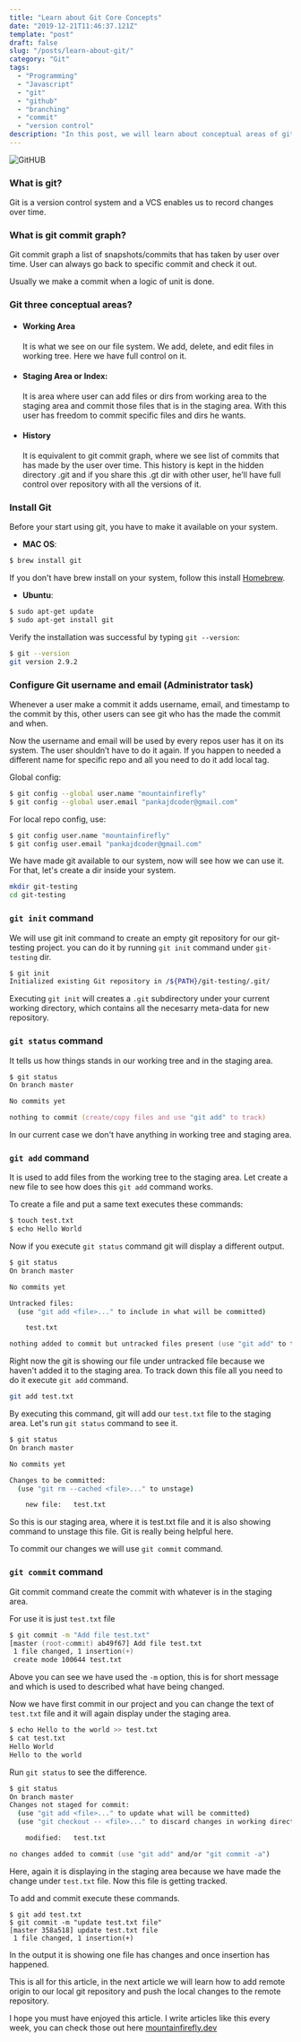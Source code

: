 ```yaml
---
title: "Learn about Git Core Concepts"
date: "2019-12-21T11:46:37.121Z"
template: "post"
draft: false
slug: "/posts/learn-about-git/"
category: "Git"
tags:
  - "Programming"
  - "Javascript"
  - "git"
  - "github"
  - "branching"
  - "commit"
  - "version control"
description: "In this post, we will learn about conceptual areas of git and how we can install git on your system. And concluding this article with usage of basic git commands."
---
```

![GitHUB](/media/post18-image1.png)

### What is git?
Git is a version control system and a VCS enables us to record changes over time.

### What is git commit graph?
Git commit graph a list of snapshots/commits that has taken by user over time. User can always go back to specific commit and check it out.

Usually we make a commit when a logic of unit is done.

### Git three conceptual areas?
- #### Working Area
  It is what we see on our file system. We add, delete, and edit files in working tree. Here we have full control on it.
- #### Staging Area or Index:
  It is area where user can add files or dirs from working area to the staging area and commit those files that is in the staging area. With this user has freedom to commit specific files and dirs he wants.
- #### History
  It is equivalent to git commit graph, where we see list of commits that has made by the user over time. This history is kept in the hidden directory .git and if you share this .gt dir with other user, he’ll have full control over repository with all the versions of it.

### Install Git
Before your start using git, you have to make it available on your system.
- **MAC OS**:
```zsh
$ brew install git
```
If you don't have brew install on your system, follow this install [Homebrew](https://brew.sh/).
- **Ubuntu**:
```zsh
$ sudo apt-get update
$ sudo apt-get install git
```

Verify the installation was successful by typing ```git --version```:
```zsh
$ git --version
git version 2.9.2
```

### Configure Git username and email (Administrator task)
Whenever a user make a commit it adds username, email, and timestamp to the commit by this, other users can see git who has the made the commit and when.

Now the username and email will be used by every repos user has it on its system. The user shouldn’t have to do it again. If you happen to needed a different name for specific repo and all you need to do it add local tag.

Global config:
```zsh
$ git config --global user.name "mountainfirefly"
$ git config --global user.email "pankajdcoder@gmail.com"
```

For local repo config, use:
```zsh
$ git config user.name "mountainfirefly"
$ git config user.email "pankajdcoder@gmail.com"
```

We have made git available to our system, now will see how we can use it. For that, let's create a dir inside your system.

```zsh
mkdir git-testing
cd git-testing
```

### `git init` command
We will use git init command to create an empty git repository for our git-testing project. you can do it by running `git init` command under `git-testing` dir.

```zsh
$ git init
Initialized existing Git repository in /${PATH}/git-testing/.git/
```
Executing `git init` will creates a `.git` subdirectory under your current working directory, which contains all the necesarry meta-data for new repository.

### `git status` command
It tells us how things stands in our working tree and in the staging area.

```zsh
$ git status
On branch master

No commits yet

nothing to commit (create/copy files and use "git add" to track)
```
In our current case we don't have anything in working tree and staging area.

### `git add` command
It is used to add files from the working tree to the staging area. Let create a new file to see how does this `git add` command works.

To create a file and put a same text executes these commands:
```zsh
$ touch test.txt
$ echo Hello World
```

Now if you execute `git status` command git will display a different output.

```zsh
$ git status
On branch master

No commits yet

Untracked files:
  (use "git add <file>..." to include in what will be committed)

	test.txt

nothing added to commit but untracked files present (use "git add" to track)
```
Right now the git is showing our file under untracked file because we haven't added it to the staging area. To track down this file all you need to do it execute `git add` command.

```zsh
git add test.txt
```
By executing this command, git will add our `test.txt` file to the staging area. Let's run `git status` command to see it.

```zsh
$ git status
On branch master

No commits yet

Changes to be committed:
  (use "git rm --cached <file>..." to unstage)

	new file:   test.txt

```
So this is our staging area, where it is test.txt file and it is also showing command to unstage this file. Git is really being helpful here.

To commit our changes we will use `git commit` command.

### `git commit` command
Git commit command create the commit with whatever is in the staging area.

For use it is just `test.txt` file

```zsh
$ git commit -m "Add file test.txt"
[master (root-commit) ab49f67] Add file test.txt
 1 file changed, 1 insertion(+)
 create mode 100644 test.txt
```
Above you can see we have used the `-m` option, this is for short message and which is used to described what have being changed.

Now we have first commit in our project and you can change the text of `test.txt` file and it will again display under the staging area.

```zsh
$ echo Hello to the world >> test.txt
$ cat test.txt
Hello World
Hello to the world
```

Run `git status` to see the difference.

```zsh
$ git status
On branch master
Changes not staged for commit:
  (use "git add <file>..." to update what will be committed)
  (use "git checkout -- <file>..." to discard changes in working directory)

	modified:   test.txt

no changes added to commit (use "git add" and/or "git commit -a")
```
Here, again it is displaying in the staging area because we have made the change under `test.txt` file. Now this file is getting tracked.


To add and commit execute these commands.
```
$ git add test.txt
$ git commit -m "update test.txt file"
[master 358a518] update test.txt file
 1 file changed, 1 insertion(+)
```
In the output it is showing one file has changes and once insertion has happened.

This is all for this article, in the next article we will learn how to add remote origin to our local git repository and push the local changes to the remote repository.

I hope you must have enjoyed this article. I write articles like this every week, you can check those out here [mountainfirefly.dev](https://mountainfirefly.dev)
